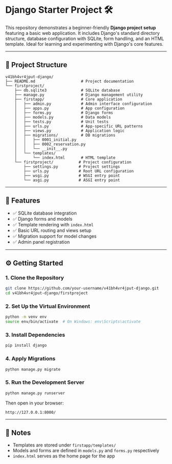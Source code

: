 # Django Starter Project 🛠️

This repository demonstrates a beginner-friendly **Django project setup** featuring a basic web application. It includes Django's standard directory structure, database configuration with SQLite, form handling, and an HTML template. Ideal for learning and experimenting with Django's core features.

---

## 📁 Project Structure

```
v41bh4vr4jput-django/
├── README.md                    # Project documentation
└── firstproject/
    ├── db.sqlite3               # SQLite database
    ├── manage.py                # Django management utility
    ├── firstapp/                # Core application
    │   ├── admin.py             # Admin interface configuration
    │   ├── apps.py              # App configuration
    │   ├── forms.py             # Django forms
    │   ├── models.py            # Data models
    │   ├── tests.py             # Unit tests
    │   ├── urls.py              # App-specific URL patterns
    │   ├── views.py             # Application logic
    │   ├── migrations/          # DB migrations
    │   │   ├── 0001_initial.py
    │   │   ├── 0002_reservation.py
    │   │   └── __init__.py
    │   └── templates/
    │       └── index.html       # HTML template
    └── firstproject/           # Project configuration
        ├── settings.py         # Project settings
        ├── urls.py             # Root URL configuration
        ├── wsgi.py             # WSGI entry point
        └── asgi.py             # ASGI entry point
```

---

## 🚀 Features

* ✅ SQLite database integration
* ✅ Django forms and models
* ✅ Template rendering with `index.html`
* ✅ Basic URL routing and views setup
* ✅ Migration support for model changes
* ✅ Admin panel registration

---

## ⚙️ Getting Started

### 1. Clone the Repository

```bash
git clone https://github.com/your-username/v41bh4vr4jput-django.git
cd v41bh4vr4jput-django/firstproject
```

### 2. Set Up the Virtual Environment

```bash
python -m venv env
source env/bin/activate  # On Windows: env\Scripts\activate
```

### 3. Install Dependencies

```bash
pip install django
```

### 4. Apply Migrations

```bash
python manage.py migrate
```

### 5. Run the Development Server

```bash
python manage.py runserver
```

Then open in your browser:

```
http://127.0.0.1:8000/
```

---

## 📌 Notes

* Templates are stored under `firstapp/templates/`
* Models and forms are defined in `models.py` and `forms.py` respectively
* `index.html` serves as the home page for the app


